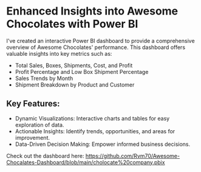 # Enhanced Insights into Awesome Chocolates with Power BI

I've created an interactive Power BI dashboard to provide a comprehensive overview of Awesome Chocolates' performance. This dashboard offers valuable insights into key metrics such as:
- Total Sales, Boxes, Shipments, Cost, and Profit
- Profit Percentage and Low Box Shipment Percentage
- Sales Trends by Month
- Shipment Breakdown by Product and Customer

## Key Features:
 - Dynamic Visualizations: Interactive charts and tables for easy exploration of data.
 - Actionable Insights: Identify trends, opportunities, and areas for improvement.
 - Data-Driven Decision Making: Empower informed business decisions.

 Check out the dashboard here: https://github.com/Rvm70/Awesome-Chocalates-Dashboard/blob/main/cholocate%20company.pbix


